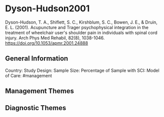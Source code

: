 # Dyson-Hudson2001
Dyson-Hudson, T. A., Shiflett, S. C., Kirshblum, S. C., Bowen, J. E., & Druin, E. L. (2001). Acupuncture and Trager psychophysical integration in the treatment of wheelchair user's shoulder pain in individuals with spinal cord injury. Arch Phys Med Rehabil, 82(8), 1038-1046. https://doi.org/10.1053/apmr.2001.24888 

## General Information
Country: 
Study Design: 
Sample Size: 
Percentage of Sample with SCI:
Model of Care: #management 

## Management Themes


## Diagnostic Themes
